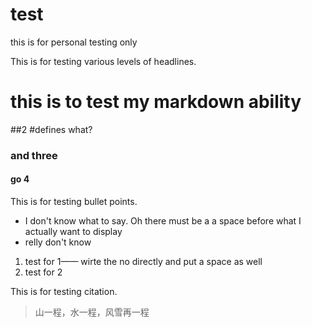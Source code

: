 # test
this is for personal testing only

This is for testing various levels of headlines.
# this is to test my markdown ability
##2 #defines what?
### and three
#### go 4


This is for testing bullet points.

- I don't know what to say. Oh there must be a a space before what I actually want to display
- relly don't know

1. test for 1—— wirte the no directly and put a space as well  
2. test for 2


This is for testing citation.
> 山一程，水一程，风雪再一程
